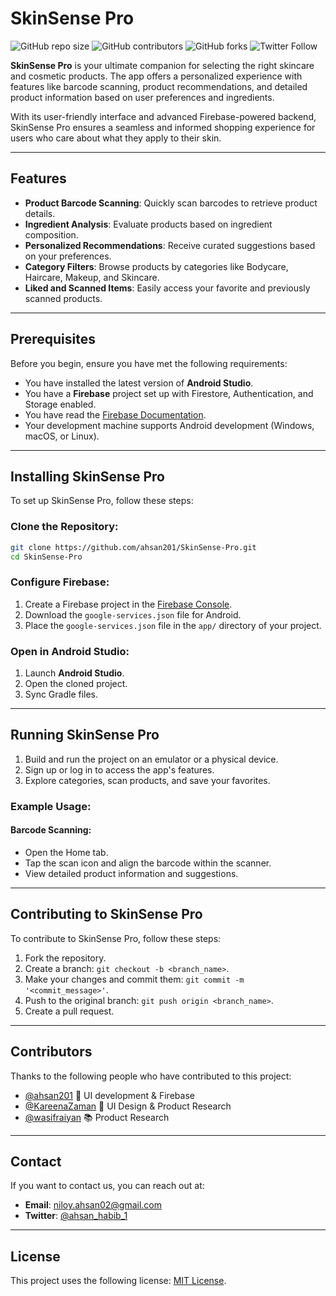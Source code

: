 # SkinSense Pro

![GitHub repo size](https://img.shields.io/github/repo-size/ahsan201/SkinSense-Pro)
![GitHub contributors](https://img.shields.io/github/contributors/ahsan201/SkinSense-Pro)
![GitHub forks](https://img.shields.io/github/forks/ahsan201/SkinSense-Pro?style=social)
![Twitter Follow](https://img.shields.io/twitter/follow/ahsan_habib_1?style=social)

**SkinSense Pro** is your ultimate companion for selecting the right skincare and cosmetic products. The app offers a personalized experience with features like barcode scanning, product recommendations, and detailed product information based on user preferences and ingredients.

With its user-friendly interface and advanced Firebase-powered backend, SkinSense Pro ensures a seamless and informed shopping experience for users who care about what they apply to their skin.

---

## Features

- **Product Barcode Scanning**: Quickly scan barcodes to retrieve product details.
- **Ingredient Analysis**: Evaluate products based on ingredient composition.
- **Personalized Recommendations**: Receive curated suggestions based on your preferences.
- **Category Filters**: Browse products by categories like Bodycare, Haircare, Makeup, and Skincare.
- **Liked and Scanned Items**: Easily access your favorite and previously scanned products.

---

## Prerequisites

Before you begin, ensure you have met the following requirements:

- You have installed the latest version of **Android Studio**.
- You have a **Firebase** project set up with Firestore, Authentication, and Storage enabled.
- You have read the [Firebase Documentation](https://firebase.google.com/docs).
- Your development machine supports Android development (Windows, macOS, or Linux).

---

## Installing SkinSense Pro

To set up SkinSense Pro, follow these steps:

### Clone the Repository:

```bash
git clone https://github.com/ahsan201/SkinSense-Pro.git
cd SkinSense-Pro
```

### Configure Firebase:

1. Create a Firebase project in the [Firebase Console](https://console.firebase.google.com/).
2. Download the `google-services.json` file for Android.
3. Place the `google-services.json` file in the `app/` directory of your project.

### Open in Android Studio:

1. Launch **Android Studio**.
2. Open the cloned project.
3. Sync Gradle files.

---

## Running SkinSense Pro

1. Build and run the project on an emulator or a physical device.
2. Sign up or log in to access the app's features.
3. Explore categories, scan products, and save your favorites.

### Example Usage:
#### Barcode Scanning:
- Open the Home tab.
- Tap the scan icon and align the barcode within the scanner.
- View detailed product information and suggestions.

---

## Contributing to SkinSense Pro

To contribute to SkinSense Pro, follow these steps:

1. Fork the repository.
2. Create a branch: `git checkout -b <branch_name>`.
3. Make your changes and commit them: `git commit -m '<commit_message>'`.
4. Push to the original branch: `git push origin <branch_name>`.
5. Create a pull request.

---

## Contributors

Thanks to the following people who have contributed to this project:

- [@ahsan201](https://github.com/ahsan201) 🚀 UI development & Firebase
- [@KareenaZaman](https://github.com/kareenazaman) 🎨 UI Design & Product Research
- [@wasifraiyan](https://github.com/wasifraiyan) 📚 Product Research

---

## Contact

If you want to contact us, you can reach out at:

- **Email**: niloy.ahsan02@gmail.com
- **Twitter**: [@ahsan_habib_1](https://x.com/ahsan_habib_1)

---

## License

This project uses the following license: [MIT License](https://choosealicense.com/licenses/mit/).

